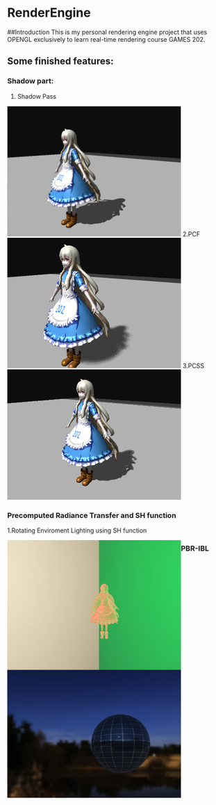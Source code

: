 # RenderEngine

##Introduction
This is my personal rendering engine project that uses OPENGL exclusively to learn real-time rendering course GAMES 202.

## Some finished features:
### Shadow part:
1. Shadow Pass
<img width = "400" height = "300" src = "https://github.com/XiaoyuXiao1998/RenderEngine/blob/master/demos/ShadowPass.png" alt="shadow pass"/>
2.PCF
<img width = "400" height = "300" src = "https://github.com/XiaoyuXiao1998/RenderEngine/blob/master/demos/PCF.png" alt="PCF"/>
3.PCSS
<img width = "400" height = "300" src = "https://github.com/XiaoyuXiao1998/RenderEngine/blob/master/demos/pcss.png" alt="PCSS"/>

### Precomputed Radiance Transfer and SH function
1.Rotating Enviroment Lighting using SH function

<img src = "https://github.com/XiaoyuXiao1998/RenderEngine/blob/master/demos/rotating_PRT.png"  style='float:left; width:400px;height:300 px'/>

### PBR-IBL

<img src = "https://github.com/XiaoyuXiao1998/RenderEngine/blob/master/demos/IBL.png"  style='float:left; width:400px;height:300 px'/>